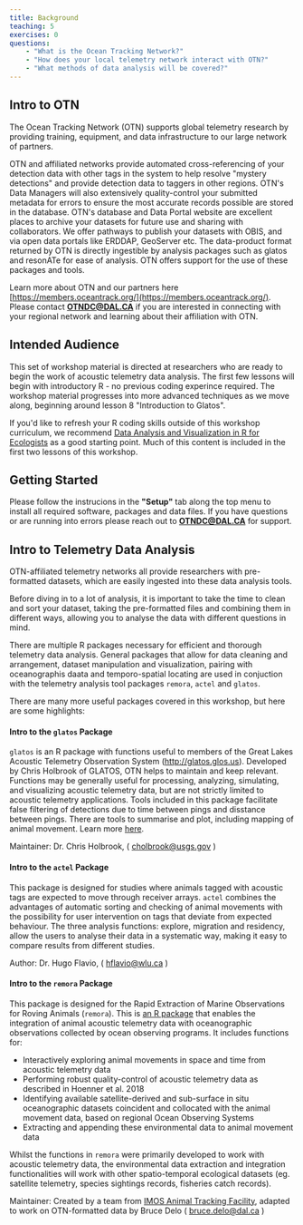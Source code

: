```yaml
---
title: Background
teaching: 5
exercises: 0
questions:
    - "What is the Ocean Tracking Network?"
    - "How does your local telemetry network interact with OTN?"
    - "What methods of data analysis will be covered?"
---
```

## Intro to OTN

The Ocean Tracking Network (OTN) supports global telemetry research by providing training, equipment, and data infrastructure to our large network of partners. 

OTN and affiliated networks provide automated cross-referencing of your detection data with other tags in the system to help resolve "mystery detections" and provide detection data to taggers in other regions. OTN's Data Managers will also extensively quality-control your submitted metadata for errors to ensure the most accurate records possible are stored in the database. OTN's database and Data Portal website are excellent places to archive your datasets for future use and sharing with collaborators. We offer pathways to publish your datasets with OBIS, and via open data portals like ERDDAP, GeoServer etc. The data-product format returned by OTN is directly ingestible by analysis packages such as glatos and resonATe for ease of analysis. OTN offers support for the use of these packages and tools.

Learn more about OTN and our partners here [https://members.oceantrack.org/](https://members.oceantrack.org/).
Please contact **OTNDC@DAL.CA** if you are interested in connecting with your regional network and learning about their affiliation with OTN.

##  Intended Audience

This set of workshop material is directed at researchers who are ready to begin the work of acoustic telemetry data analysis. The first few lessons will begin with introductory R - no previous coding experince required. The workshop material progresses into more advanced techniques as we move along, beginning around lesson 8 "Introduction to Glatos". 

If you'd like to refresh your R coding skills outside of this workshop curriculum, we recommend [Data Analysis and Visualization in R for Ecologists](https://datacarpentry.org/R-ecology-lesson/ "Website for R ecology lesson") as a good starting point. Much of this content is included in the first two lessons of this workshop.

##  Getting Started

Please follow the instrucions in the **"Setup"** tab along the top menu to install all required software, packages and data files. If you have questions or are running into errors please reach out to **OTNDC@DAL.CA** for support.

##  Intro to Telemetry Data Analysis

OTN-affiliated telemetry networks all provide researchers with pre-formatted datasets, which are easily ingested into these data analysis tools.

Before diving in to a lot of analysis, it is important to take the time to clean and sort your dataset, taking the pre-formatted files and combining them in different ways, allowing you to analyse the data with different questions in mind.

There are multiple R packages necessary for efficient and thorough telemetry data analysis.  General packages that allow for data cleaning and arrangement, dataset manipulation and visualization, pairing with oceanographis daata and temporo-spatial locating are used in conjuction with the telemetry analysis tool packages `remora`, `actel` and `glatos`. 

There are many more useful packages covered in this workshop, but here are some highlights:


####  Intro to the `glatos` Package

`glatos` is an R package with functions useful to members of the Great Lakes Acoustic Telemetry Observation System (http://glatos.glos.us). Developed by Chris Holbrook of GLATOS, OTN helps to maintain and keep relevant. Functions may be generally useful for processing, analyzing, simulating, and visualizing acoustic telemetry data, but are not strictly limited to acoustic telemetry applications.  Tools included in this package facilitate false filtering of detections due to time between pings and disstance between pings.  There are tools to summarise and plot, including mapping of animal movement. Learn more [here](https://github.com/ocean-tracking-network/glatos).

Maintainer: Dr. Chris Holbrook, ( cholbrook@usgs.gov )


####  Intro to the `actel` Package

This package is designed for studies where animals tagged with acoustic tags are expected to move through receiver arrays. `actel` combines the advantages of automatic sorting and checking of animal movements with the possibility for user intervention on tags that deviate from expected behaviour. The three analysis functions: explore, migration and residency, allow the users to analyse their data in a systematic way, making it easy to compare results from different studies.

Author: Dr. Hugo Flavio, ( hflavio@wlu.ca )

####  Intro to the `remora` Package

This package is designed for the Rapid Extraction of Marine Observations for Roving Animals (`remora`). This is [an R package](https://github.com/IMOS-AnimalTracking/remora) that enables the integration of animal acoustic telemetry data with oceanographic observations collected by ocean observing programs. It includes functions for:

- Interactively exploring animal movements in space and time from acoustic telemetry data
- Performing robust quality-control of acoustic telemetry data as described in Hoenner et al. 2018
- Identifying available satellite-derived and sub-surface in situ oceanographic datasets coincident and collocated with the animal movement data, based on regional Ocean Observing Systems
- Extracting and appending these environmental data to animal movement data

Whilst the functions in `remora` were primarily developed to work with acoustic telemetry data, the environmental data extraction and integration functionalities will work with other spatio-temporal ecological datasets (eg. satellite telemetry, species sightings records, fisheries catch records).

Maintainer: Created by a team from [IMOS Animal Tracking Facility](https://imos.org.au/facilities/animaltracking), adapted to work on OTN-formatted data by Bruce Delo ( bruce.delo@dal.ca )

